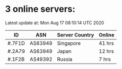 # 3 online servers:

Latest update at: Mon Aug 17 08:10:14 UTC 2020

| ID | ASN | Server Country | Online |
| -- | --- | -------------- | ------ |
| #.7F1D | AS63949 | Singapore | 41 hrs |
| #.2A79 | AS63949 | Japan | 12 hrs |
| #.1F2B | AS49392 | Russia | 7 hrs |

